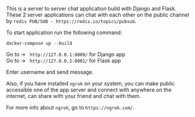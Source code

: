 This is a server to server chat application build with Django and Flask.
These 2 server applications can chat with each other on the public channel by 
``` redis PUB/SUB - https://redis.io/topics/pubsub ```.

To start application run the following command:
```
docker-compose up --build
```

Go to -> ``` http://127.0.0.1:8000/``` for Django app </br>
Go to -> ``` http://127.0.0.1:8001/``` for Flask app

Enter username and send message.

Also, if you have installed ```ngrok``` on your system, you can make public accessible 
one of the app server and connect with anywhere on the internet, can share with your friend 
and chat with them.

For more info about ```ngrok```, go to ```https://ngrok.com/```.
